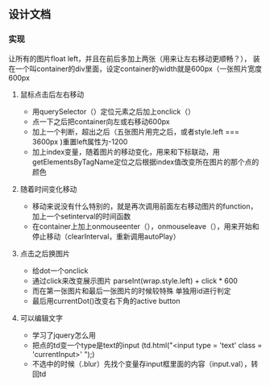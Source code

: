 ## 设计文档 ##
### 实现 ###
 
 让所有的图片float left，并且在前后多加上两张（用来让左右移动更顺畅？），
 装在一个叫container的div里面，设定container的width就是600px（一张照片宽度600px
1. 鼠标点击后左右移动
   * 用querySelector（）定位元素之后加上onclick（）
   * 点一下之后把container向左或右移动600px
   * 加上一个判断，超出之后（五张图片用完之后，或者style.left === 3600px )重置left属性为-1200
   * 加上index变量，随着图片的移动变化，用来和下标联动，用getElementsByTagName定位之后根据index值改变所在图片的那个点的颜色
2. 随着时间变化移动
   * 移动来说没有什么特别的，就是再次调用前面左右移动图片的function，加上一个setinterval的时间函数
   * 在container上加上onmouseenter（），onmouseleave（），用来开始和停止移动（clearInterval，重新调用autoPlay）
3. 点击之后换图片
   * 给dot一个onclick
   * 通过click来改变展示图片 parseInt(wrap.style.left) +  click * 600
   * 而在第一张图片和最后一张图片的时候较特殊 单独用id进行判定
   * 最后用currentDot()改变右下角的active button

4. 可以编辑文字
   * 学习了jquery怎么用
   * 把点的td变一个type是text的input (td.html("\<input type = 'text' class = 'currentInput\>' ");)
   * 不选中的时候（.blur）先找个变量存input框里面的内容（input.val），转回td
